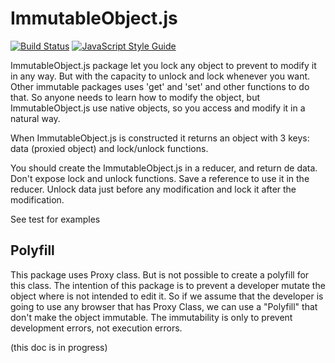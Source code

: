# ImmutableObject.js

[![Build Status](https://travis-ci.org/sanguino/ImmutableStore.svg?branch=master)](https://travis-ci.org/sanguino/ImmutableStore)
[![JavaScript Style Guide](https://img.shields.io/badge/code_style-standard-brightgreen.svg)](https://standardjs.com)


ImmutableObject.js package let you lock any object to prevent to modify it in any way. But with the capacity to unlock and lock whenever you want. Other immutable packages uses 'get' and 'set' and other functions to do that. So anyone needs to learn how to modify the object, but ImmutableObject.js use native objects, so you access and modify it in a natural way. 
 
When ImmutableObject.js is constructed it returns an object with 3 keys: data (proxied object) and lock/unlock functions.

You should create the ImmutableObject.js in a reducer, and return de data. Don't expose lock and unlock functions. Save a reference to use it in the reducer.
Unlock data just before any modification and lock it after the modification.

See test for examples 

## Polyfill

This package uses Proxy class. But is not possible to create a polyfill for this class.
The intention of this package is to prevent a developer mutate the object where is not intended to edit it. 
So if we assume that the developer is going to use any browser that has Proxy Class, we can use a "Polyfill" that don't make the object immutable.
The immutability is only to prevent development errors, not execution errors.

(this doc is in progress)

